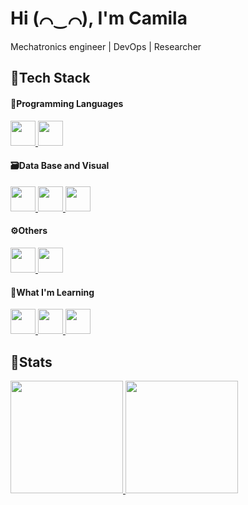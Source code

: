 <!--
**Reyko-Space/Reyko-Space** is a ✨ _special_ ✨ repository because its `README.md` (this file) appears on your GitHub profile.

Here are some ideas to get you started:

- 🔭 I’m currently working on ...
- 🌱 I’m currently learning ...
- 👯 I’m looking to collaborate on ...
- 🤔 I’m looking for help with ...
- 💬 Ask me about ...
- 📫 How to reach me: ...
- 😄 Pronouns: ...
- ⚡ Fun fact: ...
-->

# Hi (⌒‿⌒), I'm Camila
Mechatronics engineer | DevOps | Researcher

## 🦾Tech Stack
#### 📢Programming Languages
<a href="https://www.arduino.cc" target="_blank" rel="noreferrer">
<img src="https://cdn.jsdelivr.net/gh/devicons/devicon/icons/arduino/arduino-original.svg" width="40" height="40"/> </a>
<a href="https://www.python.org" target="_blank" rel="noreferrer">
<img src="https://cdn.jsdelivr.net/gh/devicons/devicon/icons/python/python-original.svg" width="40" height="40"/> </a>

#### 🗃Data Base and Visual
<a href="https://grafana.com" target="_blank" rel="noreferrer">
<img src="https://cdn.jsdelivr.net/gh/devicons/devicon/icons/grafana/grafana-original.svg" width="40" height="40"/> </a>
<a href="https://www.mysql.com" target="_blank" rel="noreferrer">
<img src="https://cdn.jsdelivr.net/gh/devicons/devicon/icons/mysql/mysql-original.svg" width="40" height="40"/> </a>
<a href="https://www.postgresql.org" target="_blank" rel="noreferrer">
<img src="https://cdn.jsdelivr.net/gh/devicons/devicon/icons/postgresql/postgresql-original.svg" width="40" height="40"/> </a>

#### ⚙Others
<a href="https://www.docker.com" target="_blank" rel="noreferrer">
<img src="https://cdn.jsdelivr.net/gh/devicons/devicon/icons/docker/docker-original.svg" width="40" height="40"/> </a>
<a href="https://git-scm.com" target="_blank" rel="noreferrer">
<img src="https://cdn.jsdelivr.net/gh/devicons/devicon/icons/git/git-original.svg" width="40" height="40"/> </a>

#### 📖What I'm Learning
<a href="https://aws.amazon.com" target="_blank" rel="noreferrer">
<img src="https://cdn.jsdelivr.net/gh/devicons/devicon/icons/amazonwebservices/amazonwebservices-original.svg" width="40" height="40"/> </a>
<a href="https://portal.azure.com" target="_blank" rel="noreferrer">
<img src="https://cdn.jsdelivr.net/gh/devicons/devicon/icons/azure/azure-original.svg" width="40" height="40"/> </a>
<a href="https://kubernetes.io" target="_blank" rel="noreferrer">
<img src="https://cdn.jsdelivr.net/gh/devicons/devicon/icons/kubernetes/kubernetes-plain.svg" width="40" height="40"/> </a>

## 📌Stats
<div>
<a href="https://github.com/Reyko-Space">
<img height="180em" src="https://github-readme-stats.vercel.app/api/top-langs/?username=Reyko-Space&layout=compact&langs_count=7&theme=dracula"/>
<img height="180em" src="https://github-readme-stats.vercel.app/api?username=Reyko-Space&show_icons=true&theme=dracula&include_all_commits=true&count_private=true"/>
</div>
